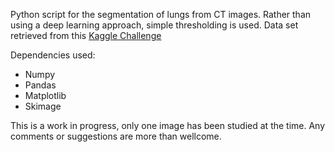 Python script for the segmentation of lungs from CT images. Rather than using a deep learning
approach, simple thresholding is used. Data set retrieved from this [Kaggle Challenge](https://www.kaggle.com/kmader/finding-lungs-in-ct-data)

Dependencies used:
- Numpy
- Pandas
- Matplotlib
- Skimage

This is a work in progress, only one image has been studied at the time. Any comments or suggestions are more than wellcome. 
